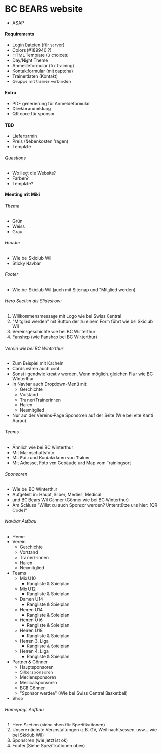 # BC BEARS website

- ASAP

#### Requirements

- Login Dateien (für server)
- Colors (#189940 ?)
- HTML Template (3 choices)
- Day/Night Theme
- Anmeldeformular (für training)
- Kontaktformular (mit captcha)
- Trainerdaten (Kontakt)
- Gruppe mit trainer verbinden

#### Extra
- PDF generierung für Anmeldeformular
- Direkte anmeldung
- QR code für sponsor

#### TBD

- Liefertermin
- Preis (Nebenkosten fragen)
- Template

###### Questions

- Wo liegt die Website?
- Farben?
- Template?

#### Meeting mit Miki

###### Theme
- Grün
- Weiss
- Grau

###### Header
- Wie bei Skiclub Wil
- Sticky Navbar

###### Footer
- Wie bei Skiclub Wil (auch mit Sitemap und "Mitglied werden)

###### Hero Section als Slideshow:
1. Willkommensmessage mit Logo wie bei Swiss Central
2. "Mitglied werden" mit Button der zu einem Form führt wie bei Skiclub Wil
3. Vereinsgeschichte wie bei BC Winterthur
4. Fanshop (wie Fanshop bei BC Winterthur)

###### Verein wie bei BC Winterthur
- Zum Beispiel mit Kacheln
- Cards wären auch cool
- Sonst irgendwie kreativ werden. Wenn möglich, gleichen Flair wie BC Winterthur
- In Navbar auch Dropdown-Menü mit:
    - Geschichte
    - Vorstand
    - Trainer/Trainerinnen
    - Hallen
    - Neumitglied
- Nur auf der Vereins-Page Sponsoren auf der Seite (Wie bei Alte Kanti Aarau)

###### Teams
- Ähnlich wie bei BC Winterthur
- Mit Mannschaftsfoto
- Mit Foto und Kontaktdaten von Trainer
- Mit Adresse, Foto von Gebäude und Map vom Trainingsort

###### Sponsoren
- Wie bei BC Winterthur
- Aufgeteilt in: Haupt, Silber, Medien, Medical
- und BC Bears Wil Gönner (Gönner wie bei BC Winterthur)
- Am Schluss "Willst du auch Sponsor werden? Unterstütze uns hier: [QR Code]"

###### Navbar Aufbau
- Home
- Verein
    - Geschichte
    - Vorstand
    - Trainer/-innen
    - Hallen
    - Neumitglied
- Teams
    - Mix U10
        - Rangliste & Spielplan
    - Mix U12
        - Rangliste & Spielplan
    - Damen U14
        - Rangliste & Spielplan
    - Herren U14
        - Rangliste & Spielplan
    - Herren U16
        - Rangliste & Spielplan
    - Herren U18
        - Rangliste & Spielplan
    - Herren 3. Liga
        - Rangliste & Spielplan
    - Herren 4. Liga
        - Rangliste & Spielplan
- Partner & Gönner
    - Hauptsponsoren
    - Silbersponsoren
    - Mediensponsoren
    - Medicalsponsoren
    - BCB Gönner
    - "Sponsor werden" (Wie bei Swiss Central Basketball)
- Shop


###### Homepage Aufbau
1. Hero Section (siehe oben für Spezifikationen)
2. Unsere nächste Veranstaltungen (z.B. GV, Weihnachtsessen, usw... wie bei Skiclub Wil)
3. Sponsoren (wie jetzt ist ok)
4. Footer (Siehe Spezifikationen oben)
